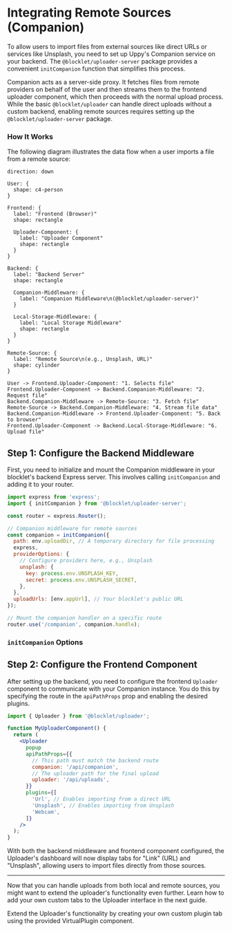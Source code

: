 # Integrating Remote Sources (Companion)

To allow users to import files from external sources like direct URLs or services like Unsplash, you need to set up Uppy's Companion service on your backend. The `@blocklet/uploader-server` package provides a convenient `initCompanion` function that simplifies this process.

Companion acts as a server-side proxy. It fetches files from remote providers on behalf of the user and then streams them to the frontend uploader component, which then proceeds with the normal upload process. While the basic `@blocklet/uploader` can handle direct uploads without a custom backend, enabling remote sources requires setting up the `@blocklet/uploader-server` package.

### How It Works

The following diagram illustrates the data flow when a user imports a file from a remote source:

```d2 Remote Source Integration Flow
direction: down

User: {
  shape: c4-person
}

Frontend: {
  label: "Frontend (Browser)"
  shape: rectangle

  Uploader-Component: {
    label: "Uploader Component"
    shape: rectangle
  }
}

Backend: {
  label: "Backend Server"
  shape: rectangle

  Companion-Middleware: {
    label: "Companion Middleware\n(@blocklet/uploader-server)"
  }

  Local-Storage-Middleware: {
    label: "Local Storage Middleware"
    shape: rectangle
  }
}

Remote-Source: {
  label: "Remote Source\n(e.g., Unsplash, URL)"
  shape: cylinder
}

User -> Frontend.Uploader-Component: "1. Selects file"
Frontend.Uploader-Component -> Backend.Companion-Middleware: "2. Request file"
Backend.Companion-Middleware -> Remote-Source: "3. Fetch file"
Remote-Source -> Backend.Companion-Middleware: "4. Stream file data"
Backend.Companion-Middleware -> Frontend.Uploader-Component: "5. Back to browser"
Frontend.Uploader-Component -> Backend.Local-Storage-Middleware: "6. Upload file"
```

## Step 1: Configure the Backend Middleware

First, you need to initialize and mount the Companion middleware in your blocklet's backend Express server. This involves calling `initCompanion` and adding it to your router.

```javascript Server-side Companion Setup icon=logos:nodejs
import express from 'express';
import { initCompanion } from '@blocklet/uploader-server';

const router = express.Router();

// Companion middleware for remote sources
const companion = initCompanion({
  path: env.uploadDir, // A temporary directory for file processing
  express,
  providerOptions: {
    // Configure providers here, e.g., Unsplash
    unsplash: {
      key: process.env.UNSPLASH_KEY,
      secret: process.env.UNSPLASH_SECRET,
    },
  },
  uploadUrls: [env.appUrl], // Your blocklet's public URL
});

// Mount the companion handler on a specific route
router.use('/companion', companion.handle);
```

### `initCompanion` Options

<x-field data-name="path" data-type="string" data-required="true" data-desc="The directory on your server where Companion will temporarily store files during transfer."></x-field>
<x-field data-name="express" data-type="Function" data-required="true" data-desc="The Express app instance."></x-field>
<x-field data-name="providerOptions" data-type="Object" data-required="false" data-desc="Configuration for remote providers. To enable Unsplash, for instance, you would provide your API key and secret. For a complete list of providers and their options, refer to the [official Uppy Companion documentation](https://uppy.io/docs/companion/providers/)."></x-field>
<x-field data-name="uploadUrls" data-type="string[]" data-required="false" data-desc="Optional but highly recommended for security. An array of URLs where your frontend uploader is running. This prevents others from using your Companion instance."></x-field>

## Step 2: Configure the Frontend Component

After setting up the backend, you need to configure the frontend `Uploader` component to communicate with your Companion instance. You do this by specifying the route in the `apiPathProps` prop and enabling the desired plugins.

```jsx Uploader Component with Companion icon=logos:react
import { Uploader } from '@blocklet/uploader';

function MyUploaderComponent() {
  return (
    <Uploader
      popup
      apiPathProps={{
        // This path must match the backend route
        companion: '/api/companion',
        // The uploader path for the final upload
        uploader: '/api/uploads',
      }}
      plugins={[
        'Url', // Enables importing from a direct URL
        'Unsplash', // Enables importing from Unsplash
        'Webcam',
      ]}
    />
  );
}
```

With both the backend middleware and frontend component configured, the Uploader's dashboard will now display tabs for "Link" (URL) and "Unsplash", allowing users to import files directly from those sources.

---

Now that you can handle uploads from both local and remote sources, you might want to extend the uploader's functionality even further. Learn how to add your own custom tabs to the Uploader interface in the next guide.

<x-card data-title="Creating a Custom Plugin" data-icon="lucide:puzzle" data-href="/guides/custom-plugin" data-cta="Read More">
  Extend the Uploader's functionality by creating your own custom plugin tab using the provided VirtualPlugin component.
</x-card>